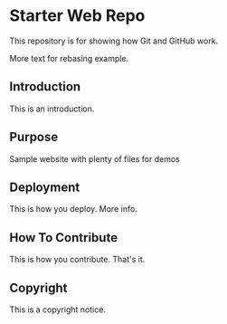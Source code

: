 # Starter Web Repo

This repository is for showing how Git and GitHub work.

More text for rebasing example.

## Introduction

This is an introduction.

## Purpose

Sample website with plenty of files for demos

## Deployment

This is how you deploy. More info.

## How To Contribute

This is how you contribute. That's it.

## Copyright

This is a copyright notice.

